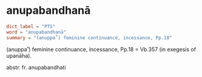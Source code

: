 # anupabandhanā

``` toml
dict_label = "PTS"
word = "anupabandhanā"
summary = "(anuppa˚) feminine continuance, incessance, Pp.18"
```

(anuppa˚) feminine continuance, incessance, Pp.18 = Vb.357 (in exegesis of upanāha).

abstr. fr. anupabandhati

